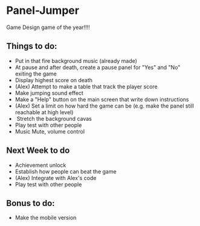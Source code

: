 # Panel-Jumper
Game Design game of the year!!!!

## Things to do: ##
*  Put in that fire background music (already made)
*  At pause and after death, create a pause panel for "Yes" and "No" exiting the game 
*  Display highest score on death
*  (Alex) Attempt to make a table that track the player score
*  Make jumping sound effect
*  Make a "Help" button on the main screen that write down instructions
*  (Alex) Set a limit on how hard the game can be (e.g. make the panel still reachable at high level)
*  Stretch the background cavas
*  Play test with other people
*  Music Mute, volume control

## Next Week to do ##
*  Achievement unlock
*  Establish how people can beat the game
*  (Alex) Integrate with Alex's code
*  Play test with other people

## Bonus to do: ##
*  Make the mobile version
